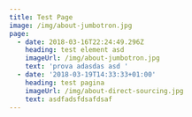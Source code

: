 ```yaml
---
title: Test Page
image: /img/about-jumbotron.jpg
page:
  - date: 2018-03-16T22:24:49.296Z
    heading: test element asd
    imageUrl: /img/about-jumbotron.jpg
    text: 'prova adasdas asd '
  - date: '2018-03-19T14:33:33+01:00'
    heading: test pagina
    imageUrl: /img/about-direct-sourcing.jpg
    text: asdfadsfdsafdsaf
---
```


